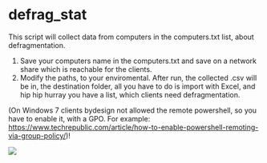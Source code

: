 # defrag_stat

This script will collect data from computers in the computers.txt list, about defragmentation. 

1. Save your computers name in the computers.txt and save on a network share which is reachable for the clients. 
2. Modify the paths, to your enviromental. 
After run, the collected .csv will be in, the destination folder, all you have to do is import with Excel, and hip hip hurray you have a list, which clients need defragmentation.

(On Windows 7 clients bydesign not allowed the remote powershell, so you have to enable it, with a GPO. For example: https://www.techrepublic.com/article/how-to-enable-powershell-remoting-via-group-policy/)!



<img src="https://user-images.githubusercontent.com/55246449/113839256-d1265580-978f-11eb-92e8-db764a25ccf6.png">
